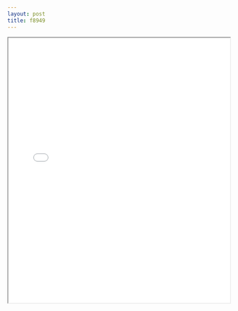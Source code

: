 ```yaml
---
layout: post
title: f8949
---
```


<div class="pdf-container">
<iframe src="/ea/assets/pdfs/hock/f8949.pdf" height="600" width="100%" allowFullScreen="true"></iframe>
</div>

